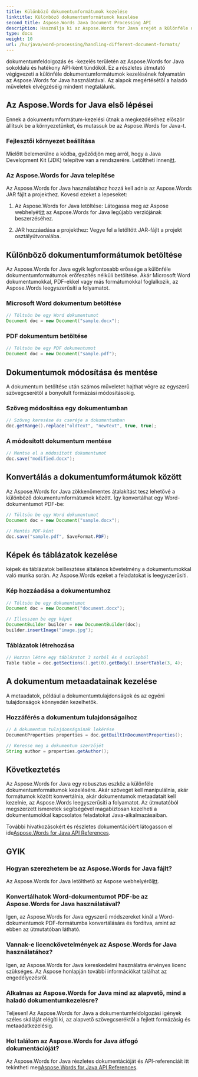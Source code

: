 ```yaml
---
title: Különböző dokumentumformátumok kezelése
linktitle: Különböző dokumentumformátumok kezelése
second_title: Aspose.Words Java Document Processing API
description: Használja ki az Aspose.Words for Java erejét a különféle dokumentumformátumok kezelésében. Tanuljon meg szövegszerkesztést, konverziót és egyebeket gyakorlati példákon keresztül.
type: docs
weight: 10
url: /hu/java/word-processing/handling-different-document-formats/
---
```


dokumentumfeldolgozás és -kezelés területén az Aspose.Words for Java sokoldalú és hatékony API-ként tündököl. Ez a részletes útmutató végigvezeti a különféle dokumentumformátumok kezelésének folyamatán az Aspose.Words for Java használatával. Az alapok megértésétől a haladó műveletek elvégzéséig mindent megtalálunk.

## Az Aspose.Words for Java első lépései

Ennek a dokumentumformátum-kezelési útnak a megkezdéséhez először állítsuk be a környezetünket, és mutassuk be az Aspose.Words for Java-t.

### Fejlesztői környezet beállítása

 Mielőtt belemerülne a kódba, győződjön meg arról, hogy a Java Development Kit (JDK) telepítve van a rendszerére. Letöltheti innen[itt](https://www.oracle.com/java/technologies/javase-downloads.html).

### Az Aspose.Words for Java telepítése

Az Aspose.Words for Java használatához hozzá kell adnia az Aspose.Words JAR fájlt a projekthez. Kovesd ezeket a lepeseket:

1.  Az Aspose.Words for Java letöltése: Látogassa meg az Aspose webhelyét[itt](https://releases.aspose.com/words/java/) az Aspose.Words for Java legújabb verziójának beszerzéséhez.

2. JAR hozzáadása a projekthez: Vegye fel a letöltött JAR-fájlt a projekt osztályútvonalába.

## Különböző dokumentumformátumok betöltése

Az Aspose.Words for Java egyik legfontosabb erőssége a különféle dokumentumformátumok erőfeszítés nélküli betöltése. Akár Microsoft Word dokumentumokkal, PDF-ekkel vagy más formátumokkal foglalkozik, az Aspose.Words leegyszerűsíti a folyamatot.

### Microsoft Word dokumentum betöltése

```java
// Töltsön be egy Word dokumentumot
Document doc = new Document("sample.docx");
```

### PDF dokumentum betöltése

```java
// Töltsön be egy PDF dokumentumot
Document doc = new Document("sample.pdf");
```

## Dokumentumok módosítása és mentése

A dokumentum betöltése után számos műveletet hajthat végre az egyszerű szövegcserétől a bonyolult formázási módosításokig.

### Szöveg módosítása egy dokumentumban

```java
// Szöveg keresése és cseréje a dokumentumban
doc.getRange().replace("oldText", "newText", true, true);
```

### A módosított dokumentum mentése

```java
// Mentse el a módosított dokumentumot
doc.save("modified.docx");
```

## Konvertálás a dokumentumformátumok között

Az Aspose.Words for Java zökkenőmentes átalakítást tesz lehetővé a különböző dokumentumformátumok között. Így konvertálhat egy Word-dokumentumot PDF-be:

```java
// Töltsön be egy Word dokumentumot
Document doc = new Document("sample.docx");

// Mentés PDF-ként
doc.save("sample.pdf", SaveFormat.PDF);
```

## Képek és táblázatok kezelése

képek és táblázatok beillesztése általános követelmény a dokumentumokkal való munka során. Az Aspose.Words ezeket a feladatokat is leegyszerűsíti.

### Kép hozzáadása a dokumentumhoz

```java
// Töltsön be egy dokumentumot
Document doc = new Document("document.docx");

// Illesszen be egy képet
DocumentBuilder builder = new DocumentBuilder(doc);
builder.insertImage("image.jpg");
```

### Táblázatok létrehozása

```java
// Hozzon létre egy táblázatot 3 sorból és 4 oszlopból
Table table = doc.getSections().get(0).getBody().insertTable(3, 4);
```

## A dokumentum metaadatainak kezelése

A metaadatok, például a dokumentumtulajdonságok és az egyéni tulajdonságok könnyedén kezelhetők.

### Hozzáférés a dokumentum tulajdonságaihoz

```java
// A dokumentum tulajdonságainak lekérése
DocumentProperties properties = doc.getBuiltInDocumentProperties();

// Keresse meg a dokumentum szerzőjét
String author = properties.getAuthor();
```

## Következtetés

Az Aspose.Words for Java egy robusztus eszköz a különféle dokumentumformátumok kezelésére. Akár szöveget kell manipulálnia, akár formátumok között konvertálnia, akár dokumentumok metaadatait kell kezelnie, az Aspose.Words leegyszerűsíti a folyamatot. Az útmutatóból megszerzett ismeretek segítségével magabiztosan kezelheti a dokumentumokkal kapcsolatos feladatokat Java-alkalmazásaiban.

 További hivatkozásokért és részletes dokumentációért látogasson el ide[Aspose.Words for Java API References](https://reference.aspose.com/words/java/).

## GYIK

### Hogyan szerezhetem be az Aspose.Words for Java fájlt?

 Az Aspose.Words for Java letölthető az Aspose webhelyéről[itt](https://releases.aspose.com/words/java/).

### Konvertálhatok Word-dokumentumot PDF-be az Aspose.Words for Java használatával?

Igen, az Aspose.Words for Java egyszerű módszereket kínál a Word-dokumentumok PDF-formátumba konvertálására és fordítva, amint az ebben az útmutatóban látható.

### Vannak-e licenckövetelmények az Aspose.Words for Java használatához?

Igen, az Aspose.Words for Java kereskedelmi használatra érvényes licenc szükséges. Az Aspose honlapján további információkat találhat az engedélyezésről.

### Alkalmas az Aspose.Words for Java mind az alapvető, mind a haladó dokumentumkezelésre?

Teljesen! Az Aspose.Words for Java a dokumentumfeldolgozási igények széles skáláját elégíti ki, az alapvető szövegcseréktől a fejlett formázásig és metaadatkezelésig.

### Hol találom az Aspose.Words for Java átfogó dokumentációját?

 Az Aspose.Words for Java részletes dokumentációját és API-referenciáit itt tekintheti meg[Aspose.Words for Java API References](https://reference.aspose.com/words/java/).